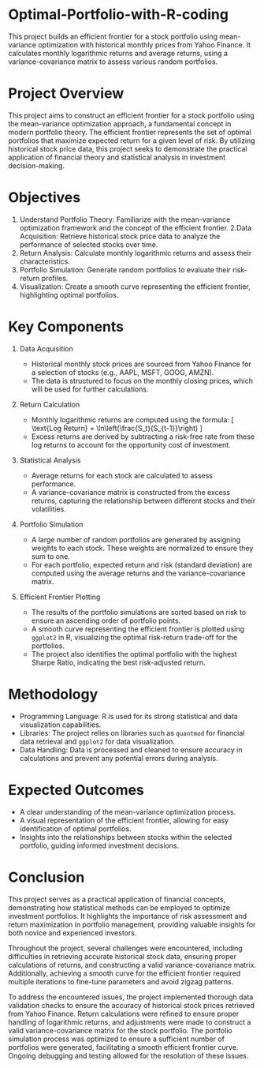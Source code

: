 # Optimal-Portfolio-with-R-coding
This project builds an efficient frontier for a stock portfolio using mean-variance optimization with historical monthly prices from Yahoo Finance. It calculates monthly logarithmic returns and average returns, using a variance-covariance matrix to assess various random portfolios. 

# Project Overview
This project aims to construct an efficient frontier for a stock portfolio using the mean-variance optimization approach, a fundamental concept in modern portfolio theory. The efficient frontier represents the set of optimal portfolios that maximize expected return for a given level of risk. By utilizing historical stock price data, this project seeks to demonstrate the practical application of financial theory and statistical analysis in investment decision-making.

# Objectives
1. Understand Portfolio Theory: Familiarize with the mean-variance optimization framework and the concept of the efficient frontier.
2.Data Acquisition: Retrieve historical stock price data to analyze the performance of selected stocks over time.
3. Return Analysis: Calculate monthly logarithmic returns and assess their characteristics.
4. Portfolio Simulation: Generate random portfolios to evaluate their risk-return profiles.
5. Visualization: Create a smooth curve representing the efficient frontier, highlighting optimal portfolios.

# Key Components

1. Data Acquisition
   - Historical monthly stock prices are sourced from Yahoo Finance for a selection of stocks (e.g., AAPL, MSFT, GOOG, AMZN).
   - The data is structured to focus on the monthly closing prices, which will be used for further calculations.

2. Return Calculation
   - Monthly logarithmic returns are computed using the formula:
     \[
     \text{Log Return} = \ln\left(\frac{S_t}{S_{t-1}}\right)
     \]
   - Excess returns are derived by subtracting a risk-free rate from these log returns to account for the opportunity cost of investment.

3. Statistical Analysis
   - Average returns for each stock are calculated to assess performance.
   - A variance-covariance matrix is constructed from the excess returns, capturing the relationship between different stocks and their volatilities.

4. Portfolio Simulation
   - A large number of random portfolios are generated by assigning weights to each stock. These weights are normalized to ensure they sum to one.
   - For each portfolio, expected return and risk (standard deviation) are computed using the average returns and the variance-covariance matrix.

5. Efficient Frontier Plotting
   - The results of the portfolio simulations are sorted based on risk to ensure an ascending order of portfolio points.
   - A smooth curve representing the efficient frontier is plotted using `ggplot2` in R, visualizing the optimal risk-return trade-off for the portfolios.
   - The project also identifies the optimal portfolio with the highest Sharpe Ratio, indicating the best risk-adjusted return.

# Methodology
- Programming Language: R is used for its strong statistical and data visualization capabilities.
- Libraries: The project relies on libraries such as `quantmod` for financial data retrieval and `ggplot2` for data visualization.
- Data Handling: Data is processed and cleaned to ensure accuracy in calculations and prevent any potential errors during analysis.

# Expected Outcomes
- A clear understanding of the mean-variance optimization process.
- A visual representation of the efficient frontier, allowing for easy identification of optimal portfolios.
- Insights into the relationships between stocks within the selected portfolio, guiding informed investment decisions.

# Conclusion
This project serves as a practical application of financial concepts, demonstrating how statistical methods can be employed to optimize investment portfolios. It highlights the importance of risk assessment and return maximization in portfolio management, providing valuable insights for both novice and experienced investors.

Throughout the project, several challenges were encountered, including difficulties in retrieving accurate historical stock data, ensuring proper calculations of returns, and constructing a valid variance-covariance matrix. Additionally, achieving a smooth curve for the efficient frontier required multiple iterations to fine-tune parameters and avoid zigzag patterns.

To address the encountered issues, the project implemented thorough data validation checks to ensure the accuracy of historical stock prices retrieved from Yahoo Finance. Return calculations were refined to ensure proper handling of logarithmic returns, and adjustments were made to construct a valid variance-covariance matrix for the stock portfolio. The portfolio simulation process was optimized to ensure a sufficient number of portfolios were generated, facilitating a smooth efficient frontier curve. Ongoing debugging and testing allowed for the resolution of these issues.
